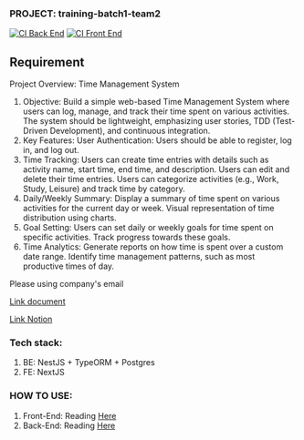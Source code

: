 ### PROJECT: training-batch1-team2

[![CI Back End](https://github.com/vvhien17/traning-batch-1-0804/actions/workflows/ci-backend.yml/badge.svg)](https://github.com/vvhien17/traning-batch-1-0804/actions/workflows/ci-backend.yml)
[![CI Front End](https://github.com/vvhien17/traning-batch-1-0804/actions/workflows/ci-frontend.yml/badge.svg)](https://github.com/vvhien17/traning-batch-1-0804/actions/workflows/ci-frontend.yml)

## Requirement 
Project Overview: Time Management System
1. Objective:
Build a simple web-based Time Management System where users can log, manage, and track their time spent on various activities. The system should be lightweight, emphasizing user stories, TDD (Test-Driven Development), and continuous integration.
2. Key Features:
User Authentication: Users should be able to register, log in, and log out.
3. Time Tracking:
Users can create time entries with details such as activity name, start time, end time, and description.
Users can edit and delete their time entries.
Users can categorize activities (e.g., Work, Study, Leisure) and track time by category.
4. Daily/Weekly Summary:
Display a summary of time spent on various activities for the current day or week.
Visual representation of time distribution using charts.
5. Goal Setting:
Users can set daily or weekly goals for time spent on specific activities.
Track progress towards these goals.
6. Time Analytics:
Generate reports on how time is spent over a custom date range.
Identify time management patterns, such as most productive times of day.

<p>Please using company's email</p> 
<a href ="https://drive.google.com/drive/u/0/folders/1RIypTN9H1YJ_Bj3LIJ5tgsdQ_NM47Fm-">Link document </a>

<a href ="https://www.notion.so/Training-batch1-08-04-616fb3d3a51c4a74bbb658112b5d964a?pvs=4"> Link Notion</a>
### Tech stack:
1. BE: NestJS + TypeORM + Postgres
2. FE: NextJS

### HOW TO USE:
1. Front-End: Reading <a href="https://github.com/vvhien17/traning-batch-1-0804/tree/main/tms-frontend">Here</a>
2. Back-End: Reading <a href="https://github.com/vvhien17/traning-batch-1-0804/tree/main/tms-backend">Here</a>
 
